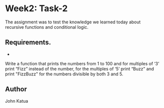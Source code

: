 # Week2: Task-2

The assignment was to test the knowledge we learned today about recursive functions and
conditional logic.

## Requirements.
  - 
   Write a function that prints the numbers from 1 to 100 and for multiples of ‘3’ print “Fizz” instead of the number, for the multiples of ‘5’ print “Buzz” and print "FizzBuzz" for the numbers divisible by both 3 and 5. 
  

## Author

John Katua